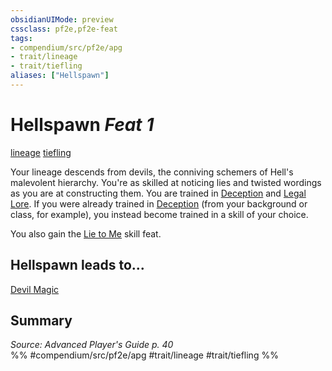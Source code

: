 ```yaml
---
obsidianUIMode: preview
cssclass: pf2e,pf2e-feat
tags:
- compendium/src/pf2e/apg
- trait/lineage
- trait/tiefling
aliases: ["Hellspawn"]
---
```

# Hellspawn  *Feat 1*  
[lineage](rules/traits/lineage-apg.md "Lineage  Trait")  [tiefling](rules/traits/tiefling-b1.md "Tiefling Ancestry & Heritage Trait")  


Your lineage descends from devils, the conniving schemers of Hell's malevolent hierarchy. You're as skilled at noticing lies and twisted wordings as you are at constructing them. You are trained in [Deception](compendium/skills.md#Deception) and [Legal Lore](compendium/skills.md#Lore). If you were already trained in [Deception](compendium/skills.md#Deception) (from your background or class, for example), you instead become trained in a skill of your choice.

You also gain the [Lie to Me](compendium/feats/lie-to-me.md) skill feat.

## Hellspawn leads to...

[Devil Magic](compendium/feats/devil-magic-apg.md)

## Summary

*Source: Advanced Player's Guide p. 40*  
%% #compendium/src/pf2e/apg #trait/lineage #trait/tiefling %%